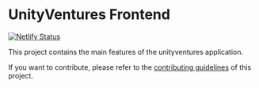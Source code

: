 # UnityVentures Frontend

[![Netlify Status](https://api.netlify.com/api/v1/badges/7bebf1a3-be7b-4165-afd1-446256acd5e3/deploy-status)](https://app.netlify.com/sites/unityventures-prod/deploys)

This project contains the main features of the unityventures application.

If you want to contribute, please refer to the [contributing guidelines](./CONTRIBUTING.md) of this project.
